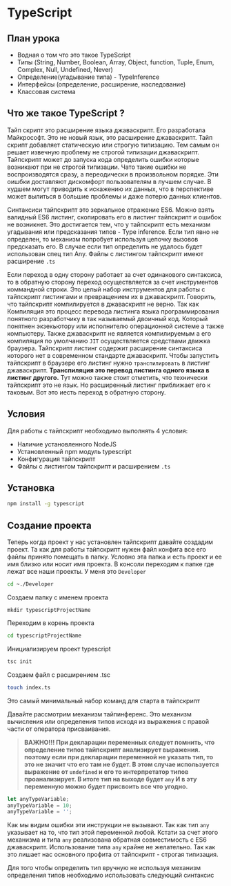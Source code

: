 # TypeScript

## План урока
- Водная о том что это такое TypeScript
- Типы (String, Number, Boolean, Array, Object, function, Tuple, Enum, Complex, Null, Undefined, Never)
- Определение(угадывание типа) - TypeInference
- Интерфейсы (определение, расширение, наследование)
- Классовая система

## Что же такое TypeScript ?

Тайп скрипт это расширение языка джаваскрипт. Его разработала Майкрософт. Это не новый язык, это
расширение джаваскрипт. Тайп скрипт добавляет статическую или строгую типизацию.
Тем самым он решает извечную проблему не строгой типизации джаваскрипт.
Тайпскрипт может до запуска кода определить ошибки которые возникают при не строгой типизации.
Чато такие ошибки не воспроизводятся сразу, а переодически в произвольном порядке.
Эти оишбки доставляют дискомфорт пользователям в лучшем случае. В худшем могут приводить к
искажению их данных, что в перспективе может вылиться в большие проблемы и
даже потерю данных клиентов.

Синтаксиси тайпскрипт это зеркальное отражение ES6. Можно взять валидный ES6 листинг,
скопировать его в листинг тайпскрипт и ошибок не возникнет. Это достигается тем, что у
тайпскрипт есть механизм угадывания или предсказания типов - Type inference. Если тип явно
не определен, то  механизм попробует используя цепочку вызовов предсказать его.
В случае если тип определить не удалось будет использован  спец тип Any. Файлы с листингом
тайпскрипт имеют расширение `.ts`

Если переход в одну сторону работает за счет одинакового синтаксиса, то в обратную сторону
переход осуществляется за счет инструментов коммандной строки. Это целый набор инструментов
для работы с тайпскрипт листингами и превращением их в джаваскрипт.
Говорить, что тайпскрипт компилируется в джаваскрипт не верно. Так как Компиляция это процесс
перевода листинга языка программирования понятного разработчику в так называемый двоичный код.
Который понятнен экзекьютору или исполнителю операционной системе а также компьютеру. Также
джаваскрипт не является компилируемым а его компиляция по умолчанию `JIT` осуществляется
средствами движка браузера. Тайпскрипт листинг содержит расширение синтаксиса которого нет
в современном стандарте джаваскрипт. Чтобы запустить тайпскрипт в браузере его листинг нужно
`транспилировать` в листинг джаваскрипт.
**Транспиляция это перевод листинга одного языка в листинг другого.**
Тут можно также стоит отметить, что технически тайпскрипт это не язык. Но расширенный листинг
приближает его к таковым. Вот это иесть переход в обратную сторону.
 
## Условия

Для работы с тайпскрипт необходимо выполнять 4 условия:
- Наличие установленного NodeJS
- Установленный npm модуль typescript
- Конфигурация тайпскрипт
- Файлы с листингом тайпскрипт и расширением `.ts`

## Установка

```bash
npm install -g typescript
```

## Создание проекта

Теперь когда проект у нас установлен тайпскрипт давайте создадим проект.
Та как для работы тайпскрипт нужен файл конфига все его файлы принято помещать в папку.
Условно эта папка и есть проект и ее имя близко или носит имя проекта.
В консоли переходим к папке где лежат все наши проекты. У меня это `Developer` 
```bash
cd ~./Developer 
```  
Создаем папку с именем проекта
```
mkdir typescriptProjectName
```
Переходим в корень проекта
```bash
cd typescriptProjectName
```
Инициализируем проект typescript

```bash
tsc init
```
Создаем файл с расширением .tsc
```bash
touch index.ts
```
Это самый минимальный набор команд для старта в тайпскрипт

Давайте рассмотрим механизм тайпинференс. Это механизм вычисления или определения типов исходя из выражения с правой
части от оператора присваивания.  

> **ВАЖНО!!! При декларации переменных следует помнить, что определение типов тайпскрипт анализирует выражения.
> поэтому если при декларации переменной не указать тип, то это не значит что его там не будет.
> В этом случае используется выражение от `undefined` и его то интерпретатор типов проанализирует.
> В итоге тип на выходе будет `any` И в эту переменную можно будет присвоить все что угодно.**

```typescript
let anyTypeVariable;
anyTypeVariable = 10;
anyTypeVariable = '';
```

Как мы видим ошибки эти инструкции не вызывают. Так как тип `any` указывает на то, что тип этой переменной любой.
Кстати за счет этого механизма и типа `any` реализована обратная совместимость с ES6 джаваскрипт. Использование типа `any`
крайне не желательно. Так как это лишает нас основного профита от тайпскрипт - строгая типизация.

Для того чтобы определить тип вручную не используя механизм определения типов необходимо использовать следующий синтаксис
 

